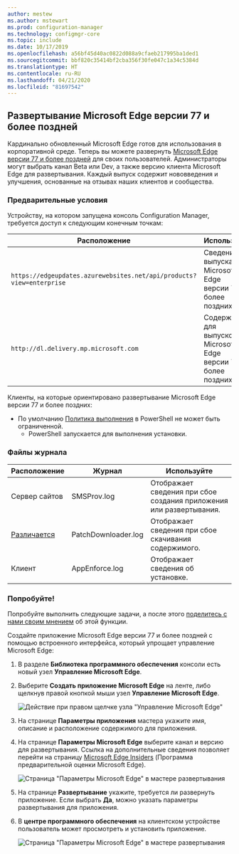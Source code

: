 ```yaml
---
author: mestew
ms.author: mstewart
ms.prod: configuration-manager
ms.technology: configmgr-core
ms.topic: include
ms.date: 10/17/2019
ms.openlocfilehash: a56bf45d40ac0822d088a9cfaeb217995ba1ded1
ms.sourcegitcommit: bbf820c35414bf2cba356f30fe047c1a34c5384d
ms.translationtype: HT
ms.contentlocale: ru-RU
ms.lasthandoff: 04/21/2020
ms.locfileid: "81697542"
---
```

## <a name="deploy-microsoft-edge-version-77-and-later"></a><a name="bkmk_Microsoft_Edge"></a> Развертывание Microsoft Edge версии 77 и более поздней
<!--4561024-->
Кардинально обновленный Microsoft Edge готов для использования в корпоративной среде. Теперь вы можете развернуть [Microsoft Edge версии 77 и более поздней](https://docs.microsoft.com/deployedge/) для своих пользователей. Администраторы могут выбрать канал Beta или Dev, а также версию клиента Microsoft Edge для развертывания. Каждый выпуск содержит нововведения и улучшения, основанные на отзывах наших клиентов и сообщества.

### <a name="prerequisites"></a>Предварительные условия

Устройству, на котором запущена консоль Configuration Manager, требуется доступ к следующим конечным точкам:

|Расположение|Используйте|
|---|---|
|`https://edgeupdates.azurewebsites.net/api/products?view=enterprise`|Сведения о выпусках Microsoft Edge версии 77 и более поздних|
|`http://dl.delivery.mp.microsoft.com`|Содержимое для выпусков Microsoft Edge версии 77 и более поздних|

Клиенты, на которые ориентировано развертывание Microsoft Edge версии 77 и более поздних:

- По умолчанию [Политика выполнения](https://docs.microsoft.com/powershell/module/microsoft.powershell.core/about/about_execution_policies) в PowerShell не может быть ограниченной.
  - PowerShell запускается для выполнения установки.


### <a name="log-files"></a>Файлы журнала

|Расположение|Журнал|Используйте|
|---|---|---|
| Сервер сайтов|SMSProv.log|Отображает сведения при сбое создания приложения или развертывания.|
| [Различается](../../../../plan-design/hierarchy/log-files.md)|PatchDownloader.log| Отображает сведения при сбое скачивания содержимого.|
| Клиент|  AppEnforce.log|Отображает сведения об установке.|

### <a name="try-it-out"></a>Попробуйте!

Попробуйте выполнить следующие задачи, а после этого [поделитесь с нами своим мнением](../../../../understand/find-help.md#product-feedback) об этой функции.

Создайте приложение Microsoft Edge версии 77 и более поздней с помощью встроенного интерфейса, который упрощает управление Microsoft Edge:

1. В разделе **Библиотека программного обеспечения** консоли есть новый узел **Управление Microsoft Edge**.
1. Выберите **Создать приложение Microsoft Edge** на ленте, либо щелкнув правой кнопкой мыши узел **Управление Microsoft Edge**.

   ![Действие при правом щелчке узла "Управление Microsoft Edge"](../../media/4561024-create-microsoft-edge-application.png)

1. На странице **Параметры приложения** мастера укажите имя, описание и расположение содержимого для приложения.
1. На странице **Параметры Microsoft Edge** выберите канал и версию для развертывания. Ссылка на дополнительные сведения позволяет перейти на страницу [Microsoft Edge Insiders](https://www.microsoftedgeinsider.com/) (Программа предварительной оценки Microsoft Edge).

   ![Страница "Параметры Microsoft Edge" в мастере развертывания](../../media/4561024-edge-settings-wizard.png)

1. На странице **Развертывание** укажите, требуется ли развернуть приложение. Если выбрать **Да**, можно указать параметры развертывания для приложения.
1. В **центре программного обеспечения** на клиентском устройстве пользователь может просмотреть и установить приложение.

   ![Страница "Параметры Microsoft Edge" в мастере развертывания](../../media/4561024-software-center-install-edge.png)
